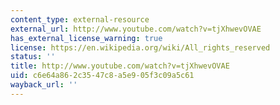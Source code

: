 ```yaml
---
content_type: external-resource
external_url: http://www.youtube.com/watch?v=tjXhwevOVAE
has_external_license_warning: true
license: https://en.wikipedia.org/wiki/All_rights_reserved
status: ''
title: http://www.youtube.com/watch?v=tjXhwevOVAE
uid: c6e64a86-2c35-47c8-a5e9-05f3c09a5c61
wayback_url: ''
---
```

